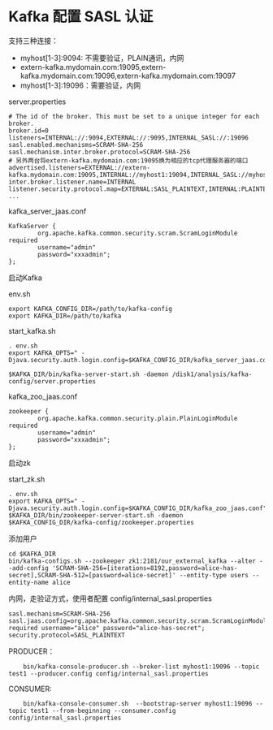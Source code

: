 # Kafka 配置  SASL 认证  
支持三种连接：
 * myhost[1-3]:9094: 不需要验证，PLAIN通讯，内网
 * extern-kafka.mydomain.com:19095,extern-kafka.mydomain.com:19096,extern-kafka.mydomain.com:19097
 * myhost[1-3]:19096：需要验证，内网
 
server.properties  
```properties
# The id of the broker. This must be set to a unique integer for each broker.
broker.id=0
listeners=INTERNAL://:9094,EXTERNAL://:9095,INTERNAL_SASL://:19096
sasl.enabled.mechanisms=SCRAM-SHA-256
sasl.mechanism.inter.broker.protocol=SCRAM-SHA-256
# 另外两台将extern-kafka.mydomain.com:19095换为相应的tcp代理服务器的端口
advertised.listeners=EXTERNAL://extern-kafka.mydomain.com:19095,INTERNAL://myhost1:19094,INTERNAL_SASL://myhost1:29096
inter.broker.listener.name=INTERNAL
listener.security.protocol.map=EXTERNAL:SASL_PLAINTEXT,INTERNAL:PLAINTEXT,INTERNAL_SASL:SASL_PLAINTEXT
...
```

kafka_server_jaas.conf
```
KafkaServer {
        org.apache.kafka.common.security.scram.ScramLoginModule required
        username="admin"
        password="xxxadmin";
};
```

启动Kafka

env.sh
```shell
export KAFKA_CONFIG_DIR=/path/to/kafka-config
export KAFKA_DIR=/path/to/kafka
```

start_kafka.sh
```shell
. env.sh
export KAFKA_OPTS=" -Djava.security.auth.login.config=$KAFKA_CONFIG_DIR/kafka_server_jaas.conf"

$KAFKA_DIR/bin/kafka-server-start.sh -daemon /disk1/analysis/kafka-config/server.properties
```


kafka_zoo_jaas.conf  
```text
zookeeper {
        org.apache.kafka.common.security.plain.PlainLoginModule required
        username="admin"
        password="xxxadmin";
};
```

启动zk

start_zk.sh
```shell
. env.sh
export KAFKA_OPTS=" -Djava.security.auth.login.config=$KAFKA_CONFIG_DIR/kafka_zoo_jaas.conf"
$KAFKA_DIR/bin/zookeeper-server-start.sh -daemon $KAFKA_CONFIG_DIR/kafka-config/zookeeper.properties
```

添加用户
```shell
cd $KAFKA_DIR
bin/kafka-configs.sh --zookeeper zk1:2181/our_external_kafka --alter --add-config 'SCRAM-SHA-256=[iterations=8192,password=alice-has-secret],SCRAM-SHA-512=[password=alice-secret]' --entity-type users --entity-name alice
```

内网，走验证方式，使用者配置
config/internal_sasl.properties
```properties
sasl.mechanism=SCRAM-SHA-256
sasl.jaas.config=org.apache.kafka.common.security.scram.ScramLoginModule required username="alice" password="alice-has-secret";
security.protocol=SASL_PLAINTEXT
```

PRODUCER：
```shell
    bin/kafka-console-producer.sh --broker-list myhost1:19096 --topic test1 --producer.config config/internal_sasl.properties
```
CONSUMER:
```shell
    bin/kafka-console-consumer.sh  --bootstrap-server myhost1:19096 --topic test1 --from-beginning --consumer.config config/internal_sasl.properties
```
